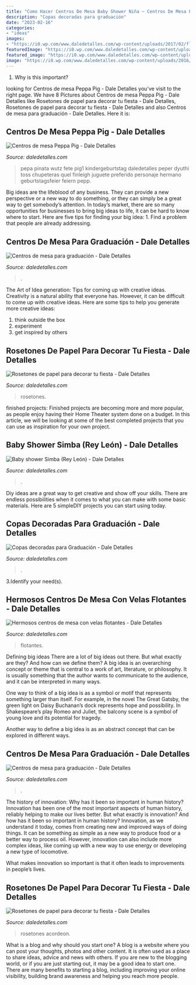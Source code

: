 ```yaml
---
title: "Como Hacer Centros De Mesa Baby Shower Niña ~ Centros De Mesa Para Graduación"
description: "Copas decoradas para graduación"
date: "2023-02-16"
categories:
- "ideas"
images:
- "https://i0.wp.com/www.daledetalles.com/wp-content/uploads/2017/02/flor-acordeon-o-roseton2.jpg"
featuredImage: "https://i0.wp.com/www.daledetalles.com/wp-content/uploads/2017/02/flor-acordeon-o-roseton2.jpg"
featured_image: "https://i0.wp.com/www.daledetalles.com/wp-content/uploads/2016/07/baby-shower-simba4.jpg"
image: "https://i0.wp.com/www.daledetalles.com/wp-content/uploads/2016/07/baby-shower-simba4.jpg"
---
```



1) Why is this important?

	

		
looking for Centros de mesa Peppa Pig - Dale Detalles you've visit to the right page. We have 8 Pictures about Centros de mesa Peppa Pig - Dale Detalles like Rosetones de papel para decorar tu fiesta - Dale Detalles, Rosetones de papel para decorar tu fiesta - Dale Detalles and also Centros de mesa para graduación - Dale Detalles. Here it is:
		
    
## Centros De Mesa Peppa Pig - Dale Detalles

<img loading=lazy src="https://i2.wp.com/www.daledetalles.com/wp-content/uploads/2016/08/centro-de-mesa-peppa-pig1.jpg?resize=498%2C884" onerror="this.onerror=null;this.src='https://tse1.mm.bing.net/th?id=OIP.F2_of-0pAWeL8XGAstLAqAHaNJ&amp;pid=15.1';" alt="Centros de mesa Peppa Pig - Dale Detalles">

_Source: daledetalles.com_

>pepa pinata wutz fete pig1 kindergeburtstag daledetalles peper dyuthi toss chupeteras quel finleigh juguete preferido personaje hermano geburtstagsfeier feiern pepp. 

	

Big ideas are the lifeblood of any business. They can provide a new perspective or a new way to do something, or they can simply be a great way to get somebody’s attention. In today’s market, there are so many opportunities for businesses to bring big ideas to life, it can be hard to know where to start. Here are five tips for finding your big idea: 1. Find a problem that people are already addressing.

    
## Centros De Mesa Para Graduación - Dale Detalles

<img loading=lazy src="https://i1.wp.com/www.daledetalles.com/wp-content/uploads/2017/06/graduacion-centros-de-mesa13.jpg?resize=453%2C604" onerror="this.onerror=null;this.src='https://tse1.mm.bing.net/th?id=OIP.LkSo8pnWBvwPiOkTk9b39gAAAA&amp;pid=15.1';" alt="Centros de mesa para graduación - Dale Detalles">

_Source: daledetalles.com_

>. 

	

The Art of Idea generation: Tips for coming up with creative ideas.
Creativity is a natural ability that everyone has. However, it can be difficult to come up with creative ideas. Here are some tips to help you generate more creative ideas: 
1. think outside the box 
2. experiment 
3. get inspired by others 

    
## Rosetones De Papel Para Decorar Tu Fiesta - Dale Detalles

<img loading=lazy src="https://i0.wp.com/www.daledetalles.com/wp-content/uploads/2017/02/flor-acordeon-o-roseton2.jpg" onerror="this.onerror=null;this.src='https://tse1.mm.bing.net/th?id=OIP.SqsS1TtVAJ7iwD6Zd01XhAAAAA&amp;pid=15.1';" alt="Rosetones de papel para decorar tu fiesta - Dale Detalles">

_Source: daledetalles.com_

>rosetones. 

	

finished projects:
Finished projects are becoming more and more popular, as people enjoy having their Home Theater system done on a budget. In this article, we will be looking at some of the best completed projects that you can use as inspiration for your own project.

    
## Baby Shower Simba (Rey León) - Dale Detalles

<img loading=lazy src="https://i0.wp.com/www.daledetalles.com/wp-content/uploads/2016/07/baby-shower-simba4.jpg" onerror="this.onerror=null;this.src='https://tse3.mm.bing.net/th?id=OIP.HZ-8LaHvDd-k4_XEyda1hwHaLH&amp;pid=15.1';" alt="Baby shower Simba (Rey León) - Dale Detalles">

_Source: daledetalles.com_

>. 

	

Diy ideas are a great way to get creative and show off your skills. There are endless possibilities when it comes to what you can make with some basic materials. Here are 5 simpleDIY projects you can start using today.

    
## Copas Decoradas Para Graduación - Dale Detalles

<img loading=lazy src="https://i1.wp.com/www.daledetalles.com/wp-content/uploads/2016/04/copa-para-graduacion.jpg" onerror="this.onerror=null;this.src='https://tse2.mm.bing.net/th?id=OIP.CZR3Y778h1apvrGlqONE-gHaLH&amp;pid=15.1';" alt="Copas decoradas para Graduación - Dale Detalles">

_Source: daledetalles.com_

>. 

	

3.Identify your need(s).

    
## Hermosos Centros De Mesa Con Velas Flotantes - Dale Detalles

<img loading=lazy src="https://i0.wp.com/www.daledetalles.com/wp-content/uploads/2017/01/centros-de-mesa-con-velas-flotantes19.jpg" onerror="this.onerror=null;this.src='https://tse2.mm.bing.net/th?id=OIP.5Li7X_UY-yYx14I7ilbscgHaLH&amp;pid=15.1';" alt="Hermosos centros de mesa con velas flotantes - Dale Detalles">

_Source: daledetalles.com_

>flotantes. 

	

Defining big ideas
There are a lot of big ideas out there. But what exactly are they? And how can we define them?
A big idea is an overarching concept or theme that is central to a work of art, literature, or philosophy. It is usually something that the author wants to communicate to the audience, and it can be interpreted in many ways.

One way to think of a big idea is as a symbol or motif that represents something larger than itself. For example, in the novel The Great Gatsby, the green light on Daisy Buchanan’s dock represents hope and possibility. In Shakespeare’s play Romeo and Juliet, the balcony scene is a symbol of young love and its potential for tragedy.

Another way to define a big idea is as an abstract concept that can be explored in different ways.

    
## Centros De Mesa Para Graduación - Dale Detalles

<img loading=lazy src="https://i0.wp.com/www.daledetalles.com/wp-content/uploads/2017/06/graduacion-centros-de-mesa12.jpg?resize=564%2C751" onerror="this.onerror=null;this.src='https://tse3.mm.bing.net/th?id=OIP.V7C6dsQx2P7yC2pjv0n3AAHaJ3&amp;pid=15.1';" alt="Centros de mesa para graduación - Dale Detalles">

_Source: daledetalles.com_

>. 

	

The history of innovation: Why has it been so important in human history?
Innovation has been one of the most important aspects of human history, reliably helping to make our lives better. But what exactly is innovation? And how has it been so important in human history?
Innovation, as we understand it today, comes from creating new and improved ways of doing things. It can be something as simple as a new way to produce food or a better way to process oil. However, innovation can also include more complex ideas, like coming up with a new way to use energy or developing a new type of locomotive.

What makes innovation so important is that it often leads to improvements in people’s lives.

    
## Rosetones De Papel Para Decorar Tu Fiesta - Dale Detalles

<img loading=lazy src="https://i0.wp.com/www.daledetalles.com/wp-content/uploads/2017/02/flor-acordeon-o-roseton2.jpg?resize=549%2C822" onerror="this.onerror=null;this.src='https://tse1.mm.bing.net/th?id=OIP.PqlUAQxZ0urF8jQo5OPA0gHaLF&amp;pid=15.1';" alt="Rosetones de papel para decorar tu fiesta - Dale Detalles">

_Source: daledetalles.com_

>rosetones acordeon. 

	

What is a blog and why should you start one?
A blog is a website where you can post your thoughts, photos and other content. It is often used as a place to share ideas, advice and news with others. If you are new to the blogging world, or if you are just starting out, it may be a good idea to start one. There are many benefits to starting a blog, including improving your online visibility, building brand awareness and helping you reach more people.

